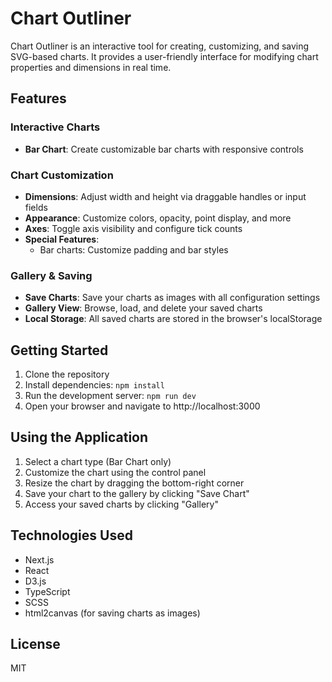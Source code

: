 # Chart Outliner

Chart Outliner is an interactive tool for creating, customizing, and saving SVG-based charts. It provides a user-friendly interface for modifying chart properties and dimensions in real time.

## Features

### Interactive Charts
- **Bar Chart**: Create customizable bar charts with responsive controls

### Chart Customization
- **Dimensions**: Adjust width and height via draggable handles or input fields
- **Appearance**: Customize colors, opacity, point display, and more
- **Axes**: Toggle axis visibility and configure tick counts
- **Special Features**: 
  - Bar charts: Customize padding and bar styles

### Gallery & Saving
- **Save Charts**: Save your charts as images with all configuration settings
- **Gallery View**: Browse, load, and delete your saved charts
- **Local Storage**: All saved charts are stored in the browser's localStorage

## Getting Started

1. Clone the repository
2. Install dependencies: `npm install`
3. Run the development server: `npm run dev`
4. Open your browser and navigate to http://localhost:3000

## Using the Application

1. Select a chart type (Bar Chart only)
2. Customize the chart using the control panel
3. Resize the chart by dragging the bottom-right corner
4. Save your chart to the gallery by clicking "Save Chart"
5. Access your saved charts by clicking "Gallery"

## Technologies Used

- Next.js
- React
- D3.js
- TypeScript
- SCSS
- html2canvas (for saving charts as images)

## License

MIT

